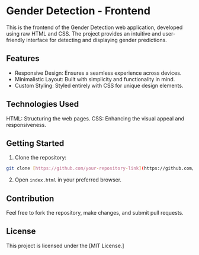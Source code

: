 # Gender Detection - Frontend
This is the frontend of the Gender Detection web application, developed using raw HTML and CSS. The project provides an intuitive and user-friendly interface for detecting and displaying gender predictions.

## Features
- Responsive Design: Ensures a seamless experience across devices.
- Minimalistic Layout: Built with simplicity and functionality in mind.
- Custom Styling: Styled entirely with CSS for unique design elements.

## Technologies Used
HTML: Structuring the web pages.
CSS: Enhancing the visual appeal and responsiveness.

## Getting Started
1. Clone the repository:
```bash
git clone [https://github.com/your-repository-link](https://github.com/Moontasir007/GenderDetection-Frontend)
```
2. Open `index.html` in your preferred browser.

## Contribution
Feel free to fork the repository, make changes, and submit pull requests.

## License
This project is licensed under the [MIT License.]
